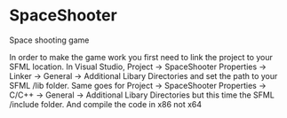 # SpaceShooter
Space shooting game

In order to make the game work you first need to link the project to your SFML location. In Visual Studio, Project -> SpaceShooter Properties -> Linker -> General -> Additional Libary Directories and set the path to your SFML /lib folder. 
Same goes for  Project -> SpaceShooter Properties -> C/C++ -> General -> Additional Libary Directories but this time the SFML /include folder. And compile the code in x86 not x64
